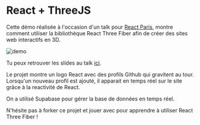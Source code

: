 # React + ThreeJS

Cette démo réalisée à l'occasion d'un talk pour [React Paris](https://github.com/reactparis), montre comment utiliser la bibliothèque React Three Fiber afin de créer des sites web interactifs en 3D.

![demo](https://github.com/jeremt/react-paris-demo/assets/1913169/5a160441-a197-4a37-b293-62eb028ac0c7)

Tu peux retrouver les slides au talk [ici](https://react-lovers.vercel.app/slides.html).

Le projet montre un logo React avec des profils Github qui gravitent au tour. Lorsqu'un nouveau profil est ajouté, il apparait en temps réel sur le site grâce à la reactivité de React.

On a utilisé Supabase pour gérer la base de données en temps réel.

N'hésite pas à forker ce projet et jouer avec pour apprendre à utiliser React Three Fiber !
